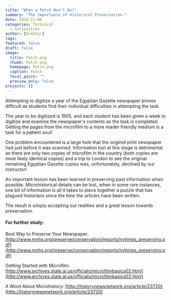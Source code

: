 ```yaml
---
title: "When a Patch Won't Do!"
summary: "The Importance of Historical Preservation."
date: 2016-11-06
categories: Technical
  - curiosities
author: [ErekCyr]
tags:
featured: false
draft: false
image:
  title: Patch.png
  thumb: Patch.png
  homepage: Patch.png
  caption: Patch
  focal_point: ""
  preview_only: false
projects: []
---
```

Attempting to digitize a year of the Egyptian Gazette newspaper proves difficult as students find their individual difficulties in attempting the task.

The year to be digitized is 1905, and each student has been given a week to digitize and examine the newspaper's contents as the task is completed. Getting the pages from the microfilm to a more reader friendly medium is a task for a patient soul!

One problem encountered is a large hole that the *original* print newspaper had just before it was scanned. Information lost at this stage is detrimental as there are only two copies of microfilm in the country (both copies are most likely identical copies) and a trip to London to see the original remaining Egyptian Gazette copies was, unfortunately, declined by our instructor!

An important lesson has been learned in preserving past information when possible. Microhistorical details can be lost, when in some rare instances, one bit of information is all it takes to piece together a puzzle that has plagued historians since the time the articles have been written.

The result is simply accepting our realities and a great lesson towards preservation.

#### For further study:
Best Way to Preserve Your Newspaper:
[http://www.mnhs.org/preserve/conservation/reports/nytimes_preserving.pdf](http://www.mnhs.org/preserve/conservation/reports/nytimes_preserving.pdf)

Getting Started with Microfilm:
[http://www.archives.state.al.us/officials/microfilmbasics02.html](http://www.archives.state.al.us/officials/microfilmbasics02.html)

A Word About Microhistory:
[http://historynewsnetwork.org/article/23720](http://historynewsnetwork.org/article/23720)
